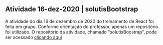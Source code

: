 ## Atividade 16-dez-2020 | solutisBootstrap

A atividade do dia 16 de dezembro de 2020 do treinamento de React foi feita em grupo. Conforme orientação do professor, apenas um repositório foi utilizado. O repositório da atividade, chamado "solutisBoostrap", pode ser acessado [clicando aqui](https://github.com/gabriel-codes/solutisBootstrap)
